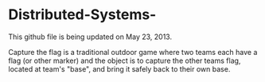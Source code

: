 Distributed-Systems-
====================
This github file is being updated on May 23, 2013.

Capture the flag is a traditional outdoor game where two teams each have a flag (or other marker) and the object is to
capture the other teams flag, located at team's "base", and bring it safely back to their own base. 
